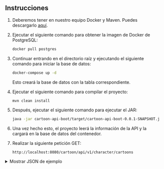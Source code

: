 ## Instrucciones

1. Deberemos tener en nuestro equipo Docker y Maven. Puedes descargarlo [aquí](https://maven.apache.org/download.cgi).

2. Ejecutar el siguiente comando para obtener la imagen de Docker de PostgreSQL:

    ```bash
    docker pull postgres
    ```

3. Continuar entrando en el directorio raíz y ejecutando el siguiente comando para iniciar la base de datos:

    ```bash
    docker-compose up -d
    ```

   Esto creará la base de datos con la tabla correspondiente.

4. Ejecutar el siguiente comando para compilar el proyecto:

    ```bash
    mvn clean install
    ```

5. Después, ejecutar el siguiente comando para ejecutar el JAR:

    ```bash
    java -jar cartoon-api-boot/target/cartoon-api-boot-0.0.1-SNAPSHOT.jar
    ```

6. Una vez hecho esto, el proyecto leerá la información de la API y la cargará en la base de datos del contenedor.

7. Realizar la siguiente petición GET:

    ```
    http://localhost:8080/cartoon/api/v1/character/cartoons
    ```

<details>
  <summary>Mostrar JSON de ejemplo</summary>

  ```json
  [
    {
      "name": "Rick Sanchez",
      "status": "Alive"
    },
    {
      "name": "Morty Smith",
      "status": "Alive"
    },
    {
      "name": "Summer Smith",
      "status": "Alive"
    },
    {
      "name": "Beth Smith",
      "status": "Alive"
    },
    {
      "name": "Jerry Smith",
      "status": "Alive"
    },
    {
      "name": "Beta-Seven",
      "status": "Alive"
    }
  ]
</details>
